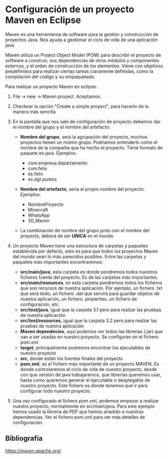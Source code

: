 # Configuración de un proyecto Maven en Eclipse

Maven es una herramienta de software para la gestión y construcción de proyectos Java. Nos ayuda a gestionar el ciclo de vida de una aplicación java.

Maven utiliza un Project Object Model (POM) para describir el proyecto de software a construir, sus dependencias de otros módulos y componentes externos, y el orden de construcción de los elementos. Viene con objetivos predefinidos para realizar ciertas tareas claramente definidas, como la compilación del código y su empaquetado. 

Para realizar un proyecto Maven en eclipse:

1. File -> new -> Maven proyect. Aceptamos.

2. Checkear la opción "Create a simple proyect", para hacerlo de la manera más sencilla

3. En la pantalla que nos sale de configuración de proyecto debemos dar el nombre del grupo y el nombre del artefacto:
	
    - <b>Nombre del grupo</b>, será la agrupación del proyecto, muchos proyectos tienen un mismo grupo. Podríamos entenderlo como el nombre de la compañía que ha hecho el proyecto. Tiene formato de paquete en java. Ejemplos:
        - com.empresa.departamento
        - com.felix
        - es.felix
        - es.dgt.puntos
		
    - <b>Nombre del artefacto</b>, sería el propio nombre del proyecto. Ejemplos: 
        - NombreProyecto
        - Minecraft
        - WhatsApp
        - 30_Maven
    - La combinación de nombre del grupo junto con el nombre del proyecto, deberá de ser <b>UNICA</b> en el mundo

4. Un proyecto Maven tiene una estructura de carpetas y paquetes establecida por defecto, esto es para que todos los proyectos Maven del mundo sean lo más parecidos posibles.
Entre las carpetas y paquetes más importantes encontraremos:

    - <b>src/main/java</b>, esta carpeta es donde pondremos todos nuestros ficheros fuente del proyecto. Es de las carpetas más importantes.
    - <b>src/main/resources</b>, en esta carpeta pondremos todos los ficheros que son recursos de nuestra aplicación. Por ejemplo, un fichero .txt que será leído, un fichero .dat que servirá para guardar objetos de nuestra aplicación, un fichero. properties, un fichero de configuración, etc.
    - <b>src/test/java</b>, igual que la carpeta 3.1 pero para realzar las pruebas de nuestra aplicación
    - <b>src/test/resources</b>, igual que la carpeta 3.2 pero para realzar las pruebas de nuestra aplicación
    - <b>Maven dependecies</b>, aquí podemos ver todos las librerías (.jar) que van a ser usadas en nuestro proyecto. Se configuran en el fichero pom.xml
    - <b>target</b>, principalmente podremos encontrar los ejecutables de nuestro proyecto
    - <b>src</b>, donde están los fuentes finales del proyecto
    - <b>pom.xml</b>, es el fichero más importante de un proyecto MAVEN. Es donde controlaremos el ciclo 	de vida de nuestro proyecto, desde con que versión de java trabajaremos, que librerías queremos usar, hasta como queremos generar el ejecutable o desplegable de nuestro proyecto. Este fichero es donde tenemos que ir para configurar todo nuestro proyecto.
	
5. Una vez configurado el fichero pom.xml, podemos empezar a realizar nuestro proyecto, normalmente en src/main/java. Para este ejemplo hemos usado la librería de PDF que hemos añadido a nuestras dependencias. Ver el fichero pom.xml para ver más detalles de configuración.
	
	
## Bibliografía
https://maven.apache.org/
